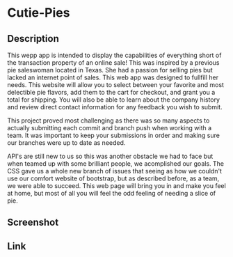 # Cutie-Pies

## Description

This wepp app is intended to display the capabilities of everything short of the transaction property of an online sale! This was inspired by a previous pie saleswoman located in Texas. She had a passion for selling pies but lacked an internet point of sales. This web app was designed to fullfill her needs. This website will allow you to select between your favorite and most delectible pie flavors, add them to the cart for checkout, and grant you a total for shipping. You will also be able to learn about the company history and review direct contact information for any feedback you wish to submit.

This project proved most challenging as there was so many aspects to actually submitting each commit and branch push when working with a team. It was important to keep your submissions in order and making sure our branches were up to date as needed. 

API's are still new to us so this was another obstacle we had to face but when teamed up with some brilliant people, we acomplished our goals. The CSS gave us a whole new branch of issues that seeing as how we couldn't use our comfort website of bootstrap, but as described before, as a team, we were able to succeed. This web page will bring you in and make you feel at home, but most of all you will feel the odd feeling of needing a slice of pie.

## Screenshot

## Link 

